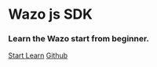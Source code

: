 # Wazo js SDK 
### Learn the Wazo start from beginner.

[Start Learn](homepage.md)
[Github](https://github.com/wazo-platform/wazo-js-sdk)
